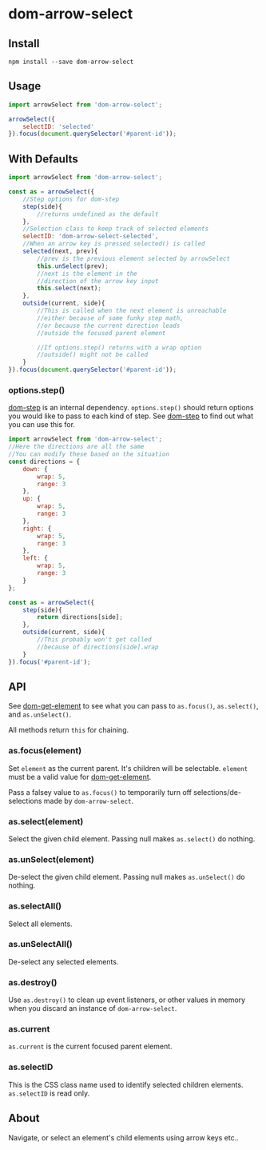 dom-arrow-select
========

Install
----

`npm install --save dom-arrow-select`

Usage
---

```javascript
import arrowSelect from 'dom-arrow-select';

arrowSelect({
    selectID: 'selected'
}).focus(document.querySelector('#parent-id'));
```

With Defaults
---------

```javascript
import arrowSelect from 'dom-arrow-select';

const as = arrowSelect({
    //Step options for dom-step
    step(side){
        //returns undefined as the default
    },
    //Selection class to keep track of selected elements
    selectID: 'dom-arrow-select-selected',
    //When an arrow key is pressed selected() is called
    selected(next, prev){
        //prev is the previous element selected by arrowSelect
        this.unSelect(prev);
        //next is the element in the
        //direction of the arrow key input
        this.select(next);
    },
    outside(current, side){
        //This is called when the next element is unreachable
        //either because of some funky step math,
        //or because the current direction leads
        //outside the focused parent element

        //If options.step() returns with a wrap option
        //outside() might not be called
    }
}).focus(document.querySelector('#parent-id'));
```

### options.step()

[dom-step](https://github.com/hollowdoor/dom_step) is an internal dependency. `options.step()` should return options you would like to pass to each kind of step. See [dom-step](https://github.com/hollowdoor/dom_step) to find out what you can use this for.

```javascript
import arrowSelect from 'dom-arrow-select';
//Here the directions are all the same
//You can modify these based on the situation
const directions = {
    down: {
        wrap: 5,
        range: 3
    },
    up: {
        wrap: 5,
        range: 3
    },
    right: {
        wrap: 5,
        range: 3
    },
    left: {
        wrap: 5,
        range: 3
    }
};

const as = arrowSelect({
    step(side){
        return directions[side];
    },
    outside(current, side){
        //This probably won't get called
        //because of directions[side].wrap
    }
}).focus('#parent-id');
```

API
---

See [dom-get-element](https://github.com/hollowdoor/dom_get_element) to see what you can pass to `as.focus()`, `as.select()`, and `as.unSelect()`.

All methods return `this` for chaining.

### as.focus(element)

Set `element` as the current parent. It's children will be selectable. `element` must be a valid value for [dom-get-element](https://github.com/hollowdoor/dom_get_element).

Pass a falsey value to `as.focus()` to temporarily turn off selections/de-selections made by `dom-arrow-select`.

### as.select(element)

Select the given child element. Passing null makes `as.select()` do nothing.

### as.unSelect(element)

De-select the given child element. Passing null makes `as.unSelect()` do nothing.

### as.selectAll()

Select all elements.

### as.unSelectAll()

De-select any selected elements.

### as.destroy()

Use `as.destroy()` to clean up event listeners, or other values in memory when you discard an instance of `dom-arrow-select`.

### as.current

`as.current` is the current focused parent element.

### as.selectID

This is the CSS class name used to identify selected children elements. `as.selectID` is read only.

About
---

Navigate, or select an element's child elements using arrow keys etc..
